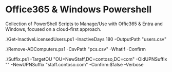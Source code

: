 # Office365 & Windows Powershell
Collection of PowerShell Scripts to Manage/Use with Offic365 &amp; Entra and Windows, focused on a cloud-first approach.


.\Get-InactiveLicensedUsers.ps1 -InactiveDays 180 -OutputPath "users.csv"

.\Remove-ADComputers.ps1 -CsvPath "pcs.csv" -WhatIf -Confirm

.\Suffix.ps1 -TargetOU "OU=NewStaff,DC=contoso,DC=com" -OldUPNSuffix "" -NewUPNSuffix "staff.contoso.com" -Confirm:$false -Verbose
